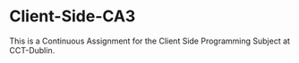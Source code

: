 # Client-Side-CA3

This is a Continuous Assignment for the Client Side Programming Subject at CCT-Dublin.
